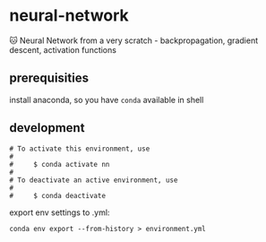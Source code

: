 # neural-network

🐱 Neural Network from a very scratch - backpropagation, gradient descent, activation functions

## prerequisities

install anaconda, so you have `conda` available in shell

## development

```
# To activate this environment, use
#
#     $ conda activate nn
#
# To deactivate an active environment, use
#
#     $ conda deactivate
```

export env settings to .yml:

```
conda env export --from-history > environment.yml
```
